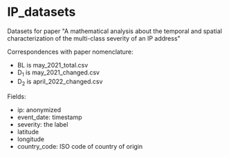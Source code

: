 # IP_datasets
Datasets for paper "A mathematical analysis about the temporal and spatial characterization of the multi-class severity of an IP address"

Correspondences with paper nomenclature:
- BL is may_2021_total.csv
- D<sub>1</sub> is may_2021_changed.csv
- D<sub>2</sub> is april_2022_changed.csv

Fields:
- ip: anonymized
- event_date: timestamp
- severity: the label
- latitude
- longitude
- country_code: ISO code of country of origin
